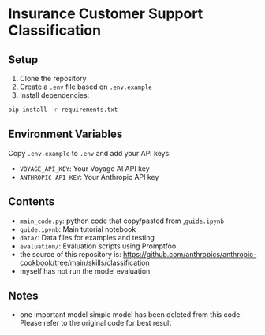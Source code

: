 # Insurance Customer Support Classification

## Setup
1. Clone the repository
2. Create a `.env` file based on `.env.example`
3. Install dependencies:
```bash
pip install -r requirements.txt
```

## Environment Variables
Copy `.env.example` to `.env` and add your API keys:
- `VOYAGE_API_KEY`: Your Voyage AI API key
- `ANTHROPIC_API_KEY`: Your Anthropic API key

## Contents
- `main_code.py`: python code that copy/pasted from ,`guide.ipynb`
- `guide.ipynb`: Main tutorial notebook
- `data/`: Data files for examples and testing
- `evaluation/`: Evaluation scripts using Promptfoo
- the source of this repository is: https://github.com/anthropics/anthropic-cookbook/tree/main/skills/classification
- myself has not run the model evaluation

## Notes
- one important model simple model has been deleted from this code. Please refer to the original code for best result
  

